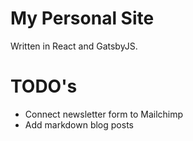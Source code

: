 # My Personal Site

Written in React and GatsbyJS. 

# TODO's

- Connect newsletter form to Mailchimp
- Add markdown blog posts

